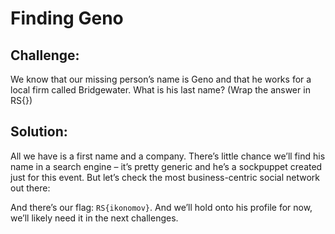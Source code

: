 # Finding Geno

## Challenge:

We know that our missing person’s name is Geno and that he works for a local firm called Bridgewater. What is his last name? (Wrap the answer in RS{})

## Solution:

All we have is a first name and a company. There’s little chance we’ll find his name in a search engine – it’s pretty generic and he’s a sockpuppet created just for this event. But let’s check the most business-centric social network out there:

And there’s our flag: `RS{ikonomov}`. And we’ll hold onto his profile for now, we’ll likely need it in the next challenges.
